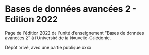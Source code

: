 # Bases de données avancées 2 - Edition 2022
Page de l'édition 2022 de l'unité d'enseignement "Bases de données avancées 2" à l'Université de la Nouvelle-Calédonie.
<p>
Dépôt privé, avec une partie publique xxxx
</p>
